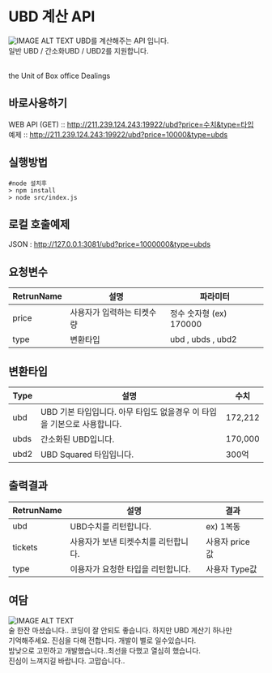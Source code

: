 UBD 계산 API
==================
![IMAGE ALT TEXT](https://user-images.githubusercontent.com/36251104/57471183-8ced5a80-72c5-11e9-81c1-2423f64ae639.jpg)
UBD를 계산해주는 API 입니다.<br>
일반 UBD / 간소화UBD / UBD2를 지원합니다.<br><br>

the Unit of Box office Dealings

바로사용하기
-----------
WEB API (GET) :: http://211.239.124.243:19922/ubd?price=수치&type=타입 <br>
예제 :: http://211.239.124.243:19922/ubd?price=10000&type=ubds <br>

실행방법
--------
<pre><code>#node 설치후
> npm install
> node src/index.js
</code></pre>

로컬 호출예제
--------
JSON : http://127.0.0.1:3081/ubd?price=1000000&type=ubds

요청변수
--------
| RetrunName | 설명 | 파라미터 |
| ------ | ------ | ------ |
| price | 사용자가 입력하는 티켓수량 | 정수 숫자형 (ex) 170000 |
| type | 변환타입 | ubd , ubds , ubd2 |


변환타입
--------
| Type | 설명 | 수치 |
| ------ | ------ |  ------ |
| ubd | UBD 기본 타입입니다. 아무 타입도 없을경우 이 타입을 기본으로 사용합니다. | 172,212 |
| ubds | 간소화된 UBD입니다. | 170,000 |
| ubd2 | UBD Squared 타입입니다. | 300억 |


출력결과
--------  
| RetrunName | 설명 | 결과 |
| ------ | ------ | ------ |
| ubd | UBD수치를 리턴합니다. | ex) 1복동 |
| tickets | 사용자가 보낸 티켓수치를 리턴합니다. | 사용자 price 값 |
| type | 이용자가 요청한 타입을 리턴합니다. | 사용자 Type값 |


여담
--------
![IMAGE ALT TEXT](https://user-images.githubusercontent.com/36251104/57471764-dbe7bf80-72c6-11e9-8c86-ac3f5224757c.png)<br>
술 한잔 마셨습니다.. 코딩이 잘 안되도 좋습니다. 하지만 UBD 계산기 하나만 <br>
기억해주세요. 진심을 다해 전합니다. 개발이 별로 일수있습니다.<br>
밤낮으로 고민하고 개발했습니다..최선을 다했고 열심히 했습니다.<br>
진심이 느껴지길 바랍니다. 고맙습니다..

